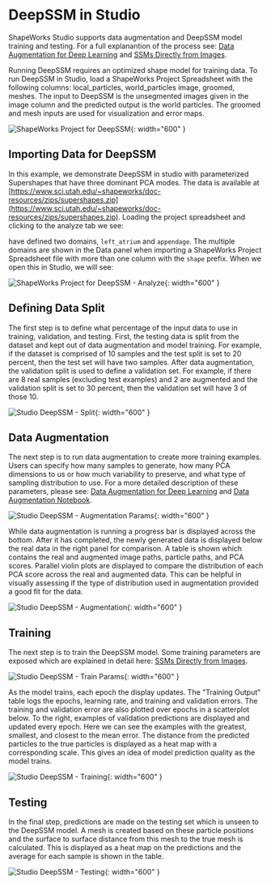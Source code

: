 # DeepSSM in Studio

ShapeWorks Studio supports data augmentation and DeepSSM model training and testing. For a full explanantion of the process see: [Data Augmentation for Deep Learning](../deep-learning/data-augmentation.md) and [SSMs Directly from Images](../deep-learning/deep-ssm.md). 

Running DeepSSM requires an optimized shape model for training data. To run DeepSSM in Studio, load a ShapeWorks Project Spreadsheet with the following columns: local_particles, world_particles	image, groomed, meshes. The input to DeepSSM is the unsegmented images given in the image column and the predicted output is the world particles. The groomed and mesh inputs are used for visualization and error maps.


![ShapeWorks Project for DeepSSM](../img/studio/studio_project_deepssm.png){: width="600" }


## Importing Data for DeepSSM

In this example, we demonstrate DeepSSM in studio with parameterized Supershapes that have three dominant PCA modes. The data is available at [https://www.sci.utah.edu/~shapeworks/doc-resources/zips/supershapes.zip](https://www.sci.utah.edu/~shapeworks/doc-resources/zips/supershapes.zip). Loading the project spreadsheet and clicking to the analyze tab we see:

have defined two domains, `left_atrium` and `appendage`.  The multiple domains are shown in the Data panel when importing a ShapeWorks Project Spreadsheet file with more than one column with the `shape` prefix. When we open this in Studio, we will see:

![ShapeWorks Project for DeepSSM - Analyze](../img/studio/studio_deepssm_load.png){: width="600" }

## Defining Data Split

The first step is to define what percentage of the input data to use in training, validation, and testing. First, the testing data is split from the dataset and kept out of data augmentation and model training. For example, if the dataset is comprised of 10 samples and the test split is set to 20 percent, then the test set will have two samples. After data augmentation, the validation split is used to define a validation set. For example, if there are 8 real samples (excluding test examples) and 2 are augmented and the validation split is set to 30 percent, then the validation set will have 3 of those 10. 

![Studio DeepSSM - Split](../img/studio/studio_deepssm_split.png){: width="600" }

## Data Augmentation

The next step is to run data augmentation to create more training examples. Users can specify how many samples to generate, how many PCA dimensions to us or how much variability to preserve, and what type of sampling distribution to use. For a more detailed description of these parameters, please see: [Data Augmentation for Deep Learning](../deep-learning/data-augmentation.md) and [Data Augmentation Notebook](../notebooks/getting-started-with-data-augmentation.ipynb).

![Studio DeepSSM - Augmentation Params](../img/studio/studio_deepssm_aug1.png){: width="600" }

While data augmentation is running a progress bar is displayed across the bottom. After it has completed, the newly generated data is displayed below the real data in the right panel for comparison. A table is shown which contains the real and augmented image paths, particle paths, and PCA scores. Parallel violin plots are displayed to compare the distribution of each PCA score across the real and augmented data. This can be helpful in visually assessing if the type of distribution used in augmentation provided a good fit for the data. 

![Studio DeepSSM - Augmentation](../img/studio/studio_deepssm_aug2.png){: width="600" }

## Training

The next step is to train the DeepSSM model. Some training parameters are exposed which are explained in detail here: [SSMs Directly from Images](../deep-learning/deep-ssm.md).

![Studio DeepSSM - Train Params](../img/studio/studio_deepssm_train1.png){: width="600" }

As the model trains, each epoch the display updates. The "Training Output" table logs the epochs, learning rate, and training and validation errors. The training and validation error are also plotted over epochs in a scatterplot below. To the right, examples of validation predictions are displayed and updated every epoch. Here we can see the examples with the greatest, smallest, and closest to the mean error. The distance from the predicted particles to the true particles is displayed as a heat map with a corresponding scale. This gives an idea of model prediction quality as the model trains. 

![Studio DeepSSM - Training](../img/studio/studio_deepssm_train2.png){: width="600" }

## Testing

In the final step, predictions are made on the testing set which is unseen to the DeepSSM model. A mesh is created based on these particle positions and the surface to surface distance from this mesh to the true mesh is calculated. This is displayed as a heat map on the predictions and the average for each sample is shown in the table. 

![Studio DeepSSM - Testing](../img/studio/studio_deepssm_test.png){: width="600" }

